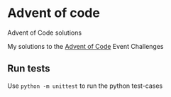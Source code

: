 # Advent of code

Advent of Code solutions

My solutions to the [Advent of Code](https://adventofcode.com/) Event Challenges

## Run tests

Use `python -m unittest` to run the python test-cases
